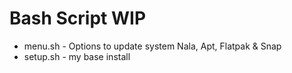 # Bash Script WIP
* menu.sh - Options to update system  Nala, Apt, Flatpak & Snap
* setup.sh - my base install 
